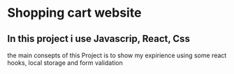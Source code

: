 # Shopping cart website

## In this project i use Javascrip, React, Css
the main consepts of this Project is to show my expirience using some react hooks, local storage and form validation
